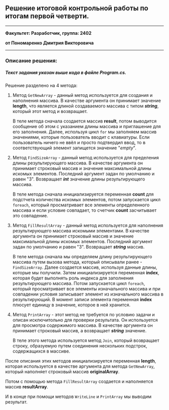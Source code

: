 ## **Решение итоговой контрольной работы по итогам первой четверти.**
---
**Факультет: Разработчик, группа: 2402**

**от Пономаренко Дмитрия Викторовича**

---

### Описание решения:
##### _Текст задания указан выше кода в файле Program.cs._

Решение разделено на 4 метода:
1.  Метод `GetNewArray` - данный метод используется для 
    создания  и   наполнения массива.
    В качестве аргумента он принимает значение **length**, что является длиной создаваемого
    массива с типом _**string**_, который этот метод и возвращает.

    В теле метода сначала создается массив **result**, потом выводится сообщение об этом с указанием длины массива и приглашение для его заполнения. Далее, используя цикл `for` мы заполняем массив значениями, которые пользователь вводит с клавиатуры. Если пользователь ничего не ввёл и просто подтвердил ввод, то в соответствующий элемент запищется значение "_empty_".

2.  Метод `FindSizeArray` - данный метод используется 
    для пределения длины результирующего массива.
    В качестве аргумента он принимает строковый массив и значение максимальной длины искомых элементов. Последний аргумент задан по умолчанию и равен "3". Возвращает _**int**_ значение длины результирующего массива.

    В теле метода сначала инициализируется переменная **count** для подстчета количества искомых элементов, потом запускается цикл `foreach`, который просматривает все элементы определенного массива и если условие совпадает, то счетчик **count** засчитывает это совпадение.

3.  Метод `FillResultArray` - данный метод используется 
    для  наполнения результирующего массива искомыми элементами.
    В качестве аргумента он принимает строковый массив и значение максимальной длины искомых элементов. Последний аргумент задан по умолчанию и равен "3". Возвращает _**string**_ массив.

    В теле метода сначала мы определяем длину результирующего массива путем вызова метода, который описывали ранее - `FindSizeArray`. Далее создается массив, используя данные
    длины, которые мы получили. Затем инициализируется переменная **index**, которая будет выполнять роль индекса для заполнения результирующего массива. Потом запускается цикл `foreach`,
    который просматривает все элементы изначального массива и при совпадении условия записывает элемент из изначального массива в результирующий. В момент записи элемента переменная **index** плюсует единицу в значение, которое в ней хранится.

4.  Метод `PrintArray` - этот метод не требуется по 
    условию задачи и описан исключитольно для проверки результата. Он используется для просмотра содержимого массива.
    В качестве аргумента он принимает строковый массив, а возвращает _**string**_ значение.

    В теле этого метода используется метод `Join`, который возвращает строку, образуемую путем соединения нескольких подстрок, содержащихся в массиве.


После описания этих методов инициализируется переменная **length**, которая используется
в качестве аргумента для метода `GetNewArray`, который наполняет строковый массив **originalArray**.

Потом с помощью метода `FillResultArray` создается и наполняется массив **resultArray**.

И в конце при помощи методов `WriteLine` и `PrintArray` мы выводим результат.